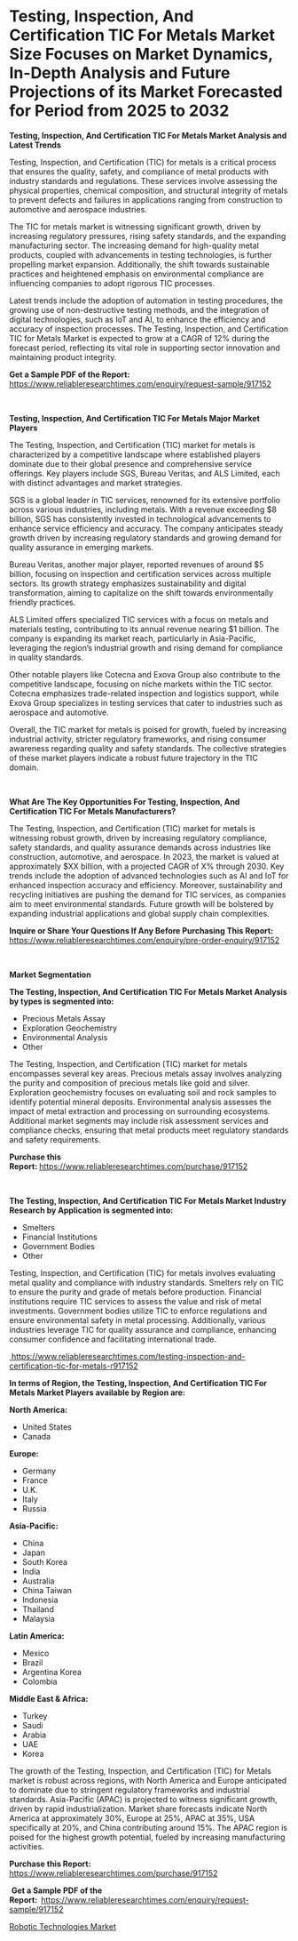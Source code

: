 <p><h1>Testing, Inspection, And Certification TIC For Metals Market Size Focuses on Market Dynamics, In-Depth Analysis and Future Projections of its Market Forecasted for Period from 2025 to 2032</h1></p><p><strong>Testing, Inspection, And Certification TIC For Metals Market Analysis and Latest Trends</strong></p>
<p><p>Testing, Inspection, and Certification (TIC) for metals is a critical process that ensures the quality, safety, and compliance of metal products with industry standards and regulations. These services involve assessing the physical properties, chemical composition, and structural integrity of metals to prevent defects and failures in applications ranging from construction to automotive and aerospace industries.</p><p>The TIC for metals market is witnessing significant growth, driven by increasing regulatory pressures, rising safety standards, and the expanding manufacturing sector. The increasing demand for high-quality metal products, coupled with advancements in testing technologies, is further propelling market expansion. Additionally, the shift towards sustainable practices and heightened emphasis on environmental compliance are influencing companies to adopt rigorous TIC processes.</p><p>Latest trends include the adoption of automation in testing procedures, the growing use of non-destructive testing methods, and the integration of digital technologies, such as IoT and AI, to enhance the efficiency and accuracy of inspection processes. The Testing, Inspection, and Certification TIC for Metals Market is expected to grow at a CAGR of 12% during the forecast period, reflecting its vital role in supporting sector innovation and maintaining product integrity.</p></p>
<p><strong>Get a Sample PDF of the Report:&nbsp;</strong> <a href="https://www.reliableresearchtimes.com/enquiry/request-sample/917152?utm_campaign=2207&utm_medium=2&utm_source=Github&utm_content=ia&utm_term=21032025&utm_id=testing-inspection-and-certification-tic-for-metals">https://www.reliableresearchtimes.com/enquiry/request-sample/917152</a></p>
<p>&nbsp;</p>
<p><strong>Testing, Inspection, And Certification TIC For Metals Major Market Players</strong></p>
<p><p>The Testing, Inspection, and Certification (TIC) market for metals is characterized by a competitive landscape where established players dominate due to their global presence and comprehensive service offerings. Key players include SGS, Bureau Veritas, and ALS Limited, each with distinct advantages and market strategies.</p><p>SGS is a global leader in TIC services, renowned for its extensive portfolio across various industries, including metals. With a revenue exceeding $8 billion, SGS has consistently invested in technological advancements to enhance service efficiency and accuracy. The company anticipates steady growth driven by increasing regulatory standards and growing demand for quality assurance in emerging markets.</p><p>Bureau Veritas, another major player, reported revenues of around $5 billion, focusing on inspection and certification services across multiple sectors. Its growth strategy emphasizes sustainability and digital transformation, aiming to capitalize on the shift towards environmentally friendly practices.</p><p>ALS Limited offers specialized TIC services with a focus on metals and materials testing, contributing to its annual revenue nearing $1 billion. The company is expanding its market reach, particularly in Asia-Pacific, leveraging the region’s industrial growth and rising demand for compliance in quality standards.</p><p>Other notable players like Cotecna and Exova Group also contribute to the competitive landscape, focusing on niche markets within the TIC sector. Cotecna emphasizes trade-related inspection and logistics support, while Exova Group specializes in testing services that cater to industries such as aerospace and automotive.</p><p>Overall, the TIC market for metals is poised for growth, fueled by increasing industrial activity, stricter regulatory frameworks, and rising consumer awareness regarding quality and safety standards. The collective strategies of these market players indicate a robust future trajectory in the TIC domain.</p></p>
<p>&nbsp;</p>
<p><strong>What Are The Key Opportunities For Testing, Inspection, And Certification TIC For Metals Manufacturers?</strong></p>
<p><p>The Testing, Inspection, and Certification (TIC) market for metals is witnessing robust growth, driven by increasing regulatory compliance, safety standards, and quality assurance demands across industries like construction, automotive, and aerospace. In 2023, the market is valued at approximately $XX billion, with a projected CAGR of X% through 2030. Key trends include the adoption of advanced technologies such as AI and IoT for enhanced inspection accuracy and efficiency. Moreover, sustainability and recycling initiatives are pushing the demand for TIC services, as companies aim to meet environmental standards. Future growth will be bolstered by expanding industrial applications and global supply chain complexities.</p></p>
<p><strong>Inquire or Share Your Questions If Any Before Purchasing This Report:</strong> <a href="https://www.reliableresearchtimes.com/enquiry/pre-order-enquiry/917152?utm_campaign=2207&utm_medium=2&utm_source=Github&utm_content=ia&utm_term=21032025&utm_id=testing-inspection-and-certification-tic-for-metals">https://www.reliableresearchtimes.com/enquiry/pre-order-enquiry/917152</a></p>
<p>&nbsp;</p>
<p><strong>Market Segmentation</strong></p>
<p><strong>The Testing, Inspection, And Certification TIC For Metals Market Analysis by types is segmented into:</strong></p>
<p><ul><li>Precious Metals Assay</li><li>Exploration Geochemistry</li><li>Environmental Analysis</li><li>Other</li></ul></p>
<p><p>The Testing, Inspection, and Certification (TIC) market for metals encompasses several key areas. Precious metals assay involves analyzing the purity and composition of precious metals like gold and silver. Exploration geochemistry focuses on evaluating soil and rock samples to identify potential mineral deposits. Environmental analysis assesses the impact of metal extraction and processing on surrounding ecosystems. Additional market segments may include risk assessment services and compliance checks, ensuring that metal products meet regulatory standards and safety requirements.</p></p>
<p><strong>Purchase this Report:&nbsp;</strong><a href="https://www.reliableresearchtimes.com/purchase/917152?utm_campaign=2207&utm_medium=2&utm_source=Github&utm_content=ia&utm_term=21032025&utm_id=testing-inspection-and-certification-tic-for-metals">https://www.reliableresearchtimes.com/purchase/917152</a></p>
<p>&nbsp;</p>
<p><strong>The Testing, Inspection, And Certification TIC For Metals Market Industry Research by Application is segmented into:</strong></p>
<p><ul><li>Smelters</li><li>Financial Institutions</li><li>Government Bodies</li><li>Other</li></ul></p>
<p><p>Testing, Inspection, and Certification (TIC) for metals involves evaluating metal quality and compliance with industry standards. Smelters rely on TIC to ensure the purity and grade of metals before production. Financial institutions require TIC services to assess the value and risk of metal investments. Government bodies utilize TIC to enforce regulations and ensure environmental safety in metal processing. Additionally, various industries leverage TIC for quality assurance and compliance, enhancing consumer confidence and facilitating international trade.</p></p>
<p><a href="https://www.reliableresearchtimes.com/testing-inspection-and-certification-tic-for-metals-r917152?utm_campaign=2207&utm_medium=2&utm_source=Github&utm_content=ia&utm_term=21032025&utm_id=testing-inspection-and-certification-tic-for-metals">&nbsp;https://www.reliableresearchtimes.com/testing-inspection-and-certification-tic-for-metals-r917152</a></p>
<p><strong>In terms of Region, the Testing, Inspection, And Certification TIC For Metals Market Players available by Region are:</strong></p>
<p>
    <p> <strong> North America: </strong>
        <ul>
            <li>United States</li>
            <li>Canada</li>
        </ul>
        </p> 
    <p> <strong> Europe: </strong>
        <ul>
            <li>Germany</li>
            <li>France</li>
            <li>U.K.</li>
            <li>Italy</li>
            <li>Russia</li>
        </ul>
        </p> 
    <p> <strong> Asia-Pacific: </strong>
        <ul>
            <li>China</li>
            <li>Japan</li>
            <li>South Korea</li>
            <li>India</li>
            <li>Australia</li>
            <li>China Taiwan</li>
            <li>Indonesia</li>
            <li>Thailand</li>
            <li>Malaysia</li>
        </ul>
        </p> 
    <p> <strong> Latin America: </strong>
        <ul>
            <li>Mexico</li>
            <li>Brazil</li>
            <li>Argentina Korea</li>
            <li>Colombia</li>
        </ul>
        </p> 
    <p> <strong> Middle East & Africa: </strong>
        <ul>
            <li>Turkey</li>
            <li>Saudi</li>
            <li>Arabia</li>
            <li>UAE</li>
            <li>Korea</li>
        </ul>
    </p>
    </p>
<p><p>The growth of the Testing, Inspection, and Certification (TIC) for Metals market is robust across regions, with North America and Europe anticipated to dominate due to stringent regulatory frameworks and industrial standards. Asia-Pacific (APAC) is projected to witness significant growth, driven by rapid industrialization. Market share forecasts indicate North America at approximately 30%, Europe at 25%, APAC at 35%, USA specifically at 20%, and China contributing around 15%. The APAC region is poised for the highest growth potential, fueled by increasing manufacturing activities.</p></p>
<p><strong>Purchase this Report: </strong><a href="https://www.reliableresearchtimes.com/purchase/917152?utm_campaign=2207&utm_medium=2&utm_source=Github&utm_content=ia&utm_term=21032025&utm_id=testing-inspection-and-certification-tic-for-metals">https://www.reliableresearchtimes.com/purchase/917152</a></p>
<p>&nbsp;<strong>Get a Sample PDF of the Report:&nbsp;&nbsp;</strong><a href="https://www.reliableresearchtimes.com/enquiry/request-sample/917152?utm_campaign=2207&utm_medium=2&utm_source=Github&utm_content=ia&utm_term=21032025&utm_id=testing-inspection-and-certification-tic-for-metals">https://www.reliableresearchtimes.com/enquiry/request-sample/917152</a></p>
<p><strong></strong></p>
<p><p><a href="https://github.com/arionmp/Market-Research-Report-List-5/blob/main/robotic-technologies-market.md?utm_campaign=2207&utm_medium=2&utm_source=Github&utm_content=ia&utm_term=21032025&utm_id=testing-inspection-and-certification-tic-for-metals">Robotic Technologies Market</a></p></p>